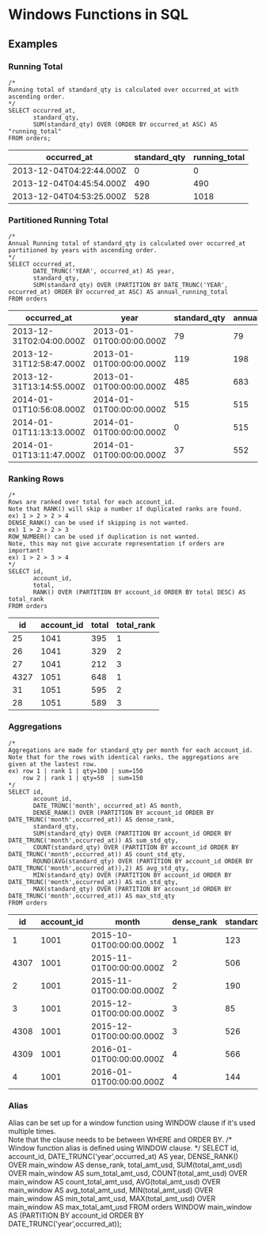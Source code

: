 # Windows Functions in SQL

## Examples
### Running Total
    /*
    Running total of standard_qty is calculated over occurred_at with ascending order.
    */
    SELECT occurred_at,
           standard_qty,
           SUM(standard_qty) OVER (ORDER BY occurred_at ASC) AS "running_total"
    FROM orders;
    
|occurred_at|standard_qty|running_total|
|--|--|--|
|2013-12-04T04:22:44.000Z|0|0
|2013-12-04T04:45:54.000Z|490|490
|2013-12-04T04:53:25.000Z|528|1018

### Partitioned Running Total
    /*
    Annual Running total of standard_qty is calculated over occurred_at partitioned by years with ascending order.
    */
    SELECT occurred_at,
	       DATE_TRUNC('YEAR', occurred_at) AS year,
	       standard_qty,
           SUM(standard_qty) OVER (PARTITION BY DATE_TRUNC('YEAR', occurred_at) ORDER BY occurred_at ASC) AS annual_running_total
    FROM orders
    
occurred_at|	year|	standard_qty|	annual_running_total
--|--|--|--
2013-12-31T02:04:00.000Z|	2013-01-01T00:00:00.000Z|	79|	79
2013-12-31T12:58:47.000Z|	2013-01-01T00:00:00.000Z|	119|	198
2013-12-31T13:14:55.000Z|	2013-01-01T00:00:00.000Z|	485|	683
2014-01-01T10:56:08.000Z|	2014-01-01T00:00:00.000Z|	515|	515
2014-01-01T11:13:13.000Z|	2014-01-01T00:00:00.000Z|	0|	515
2014-01-01T13:11:47.000Z|	2014-01-01T00:00:00.000Z|	37|	552

### Ranking Rows
    /*
    Rows are ranked over total for each account_id.
    Note that RANK() will skip a number if duplicated ranks are found.
    ex) 1 > 2 > 2 > 4
    DENSE_RANK() can be used if skipping is not wanted.
    ex) 1 > 2 > 2 > 3
    ROW_NUMBER() can be used if duplication is not wanted. 
    Note, this may not give accurate representation if orders are important!
    ex) 1 > 2 > 3 > 4
    */
    SELECT id,
           account_id,
           total,
           RANK() OVER (PARTITION BY account_id ORDER BY total DESC) AS total_rank
    FROM orders
    
id|	account_id|	total|	total_rank
--|--|--|--
25|	1041|	395|	1
26|	1041|	329|	2
27|	1041|	212|	3
4327|	1051|	648|	1
31|	1051|	595|	2
28|	1051|	589|	3

### Aggregations
    /*
    Aggregations are made for standard_qty per month for each account_id.
    Note that for the rows with identical ranks, the aggregations are given at the lastest row.
    ex) row 1 | rank 1 | qty=100 | sum=150
        row 2 | rank 1 | qty=50  | sum=150
    */
    SELECT id,
           account_id,
           DATE_TRUNC('month', occurred_at) AS month,
           DENSE_RANK() OVER (PARTITION BY account_id ORDER BY DATE_TRUNC('month',occurred_at)) AS dense_rank,
           standard_qty,
           SUM(standard_qty) OVER (PARTITION BY account_id ORDER BY DATE_TRUNC('month',occurred_at)) AS sum_std_qty,
           COUNT(standard_qty) OVER (PARTITION BY account_id ORDER BY DATE_TRUNC('month',occurred_at)) AS count_std_qty,
           ROUND(AVG(standard_qty) OVER (PARTITION BY account_id ORDER BY DATE_TRUNC('month',occurred_at)),2) AS avg_std_qty,
           MIN(standard_qty) OVER (PARTITION BY account_id ORDER BY DATE_TRUNC('month',occurred_at)) AS min_std_qty,
           MAX(standard_qty) OVER (PARTITION BY account_id ORDER BY DATE_TRUNC('month',occurred_at)) AS max_std_qty
    FROM orders
    
id|	account_id|	month|	dense_rank|	standard_qty|	sum_std_qty|	count_std_qty|	avg_std_qty|	min_std_qty|	max_std_qty
--|--|--|--|--|--|--|--|--|--
1|	1001|	2015-10-01T00:00:00.000Z|	1|	123|	123|	1|	123.00|	123|	123
4307|	1001|	2015-11-01T00:00:00.000Z|	2|	506|	819|	3|	273.00|	123|	506
2|	1001|	2015-11-01T00:00:00.000Z|	2|	190|	819|	3|	273.00|	123|	506
3|	1001|	2015-12-01T00:00:00.000Z|	3|	85|	1430|	5|	286.00|	85|	526
4308|	1001|	2015-12-01T00:00:00.000Z|	3|	526|	1430|	5|	286.00|	85|	526
4309|	1001|	2016-01-01T00:00:00.000Z|	4|	566|	2140|	7|	305.71|	85|	566
4|	1001|	2016-01-01T00:00:00.000Z|	4|	144|	2140|	7|	305.71|	85|	566
    
### Alias
Alias can be set up for a window function using WINDOW clause if it's used multiple times.<br>
Note that the clause needs to be between WHERE and ORDER BY.
    /*
    Window function alias is defined using WINDOW clause.
    */
    SELECT id,
           account_id,
           DATE_TRUNC('year',occurred_at) AS year,
           DENSE_RANK() OVER main_window AS dense_rank,
           total_amt_usd,
           SUM(total_amt_usd) OVER main_window AS sum_total_amt_usd,
           COUNT(total_amt_usd) OVER main_window AS count_total_amt_usd,
           AVG(total_amt_usd) OVER main_window AS avg_total_amt_usd,
           MIN(total_amt_usd) OVER main_window AS min_total_amt_usd,
           MAX(total_amt_usd) OVER main_window AS max_total_amt_usd
    FROM orders
    WINDOW main_window AS (PARTITION BY account_id ORDER BY DATE_TRUNC('year',occurred_at));
